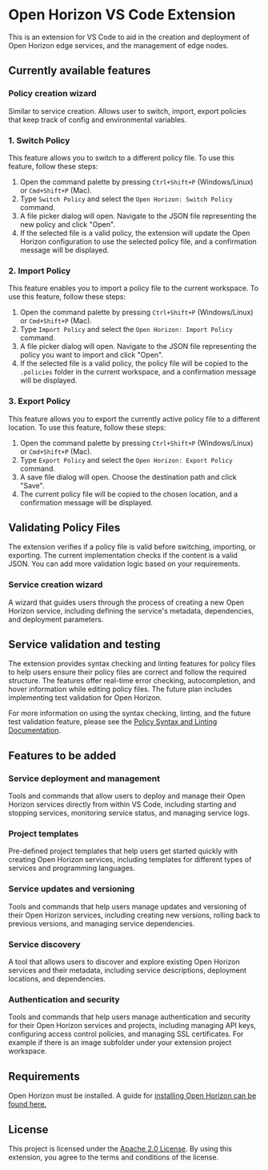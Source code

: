 # Open Horizon VS Code Extension

This is an extension for VS Code to aid in the creation and deployment of Open Horizon edge services, and the management of edge nodes.

## **Currently available features**

### **Policy creation wizard**
Similar to service creation. Allows user to switch, import, export policies that keep track of config and environmental variables.
### 1. Switch Policy

This feature allows you to switch to a different policy file. To use this feature, follow these steps:

1. Open the command palette by pressing `Ctrl+Shift+P` (Windows/Linux) or `Cmd+Shift+P` (Mac).
2. Type `Switch Policy` and select the `Open Horizon: Switch Policy` command.
3. A file picker dialog will open. Navigate to the JSON file representing the new policy and click "Open".
4. If the selected file is a valid policy, the extension will update the Open Horizon configuration to use the selected policy file, and a confirmation message will be displayed.

### 2. Import Policy

This feature enables you to import a policy file to the current workspace. To use this feature, follow these steps:

1. Open the command palette by pressing `Ctrl+Shift+P` (Windows/Linux) or `Cmd+Shift+P` (Mac).
2. Type `Import Policy` and select the `Open Horizon: Import Policy` command.
3. A file picker dialog will open. Navigate to the JSON file representing the policy you want to import and click "Open".
4. If the selected file is a valid policy, the policy file will be copied to the `.policies` folder in the current workspace, and a confirmation message will be displayed.

### 3. Export Policy

This feature allows you to export the currently active policy file to a different location. To use this feature, follow these steps:

1. Open the command palette by pressing `Ctrl+Shift+P` (Windows/Linux) or `Cmd+Shift+P` (Mac).
2. Type `Export Policy` and select the `Open Horizon: Export Policy` command.
3. A save file dialog will open. Choose the destination path and click "Save".
4. The current policy file will be copied to the chosen location, and a confirmation message will be displayed.

## Validating Policy Files

The extension verifies if a policy file is valid before switching, importing, or exporting. The current implementation checks if the content is a valid JSON. You can add more validation logic based on your requirements.

### **Service creation wizard**
A wizard that guides users through the process of creating a new Open Horizon service, including defining the service's metadata, dependencies, and deployment parameters.

## Service validation and testing

The extension provides syntax checking and linting features for policy files to help users ensure their policy files are correct and follow the required structure. The features offer real-time error checking, autocompletion, and hover information while editing policy files. The future plan includes implementing test validation for Open Horizon.

For more information on using the syntax checking, linting, and the future test validation feature, please see the [Policy Syntax and Linting Documentation](policy-syntax-linting.md).

## **Features to be added**

### **Service deployment and management**
Tools and commands that allow users to deploy and manage their Open Horizon services directly from within VS Code, including starting and stopping services, monitoring service status, and managing service logs.

### **Project templates**
Pre-defined project templates that help users get started quickly with creating Open Horizon services, including templates for different types of services and programming languages.

### **Service updates and versioning**
Tools and commands that help users manage updates and versioning of their Open Horizon services, including creating new versions, rolling back to previous versions, and managing service dependencies.

### **Service discovery**
A tool that allows users to discover and explore existing Open Horizon services and their metadata, including service descriptions, deployment locations, and dependencies.

### **Authentication and security**
Tools and commands that help users manage authentication and security for their Open Horizon services and projects, including managing API keys, configuring access control policies, and managing SSL certificates.
For example if there is an image subfolder under your extension project workspace.

## Requirements

Open Horizon must be installed. A guide for [installing Open Horizon can be found here.](https://open-horizon.github.io/quick-start/) 

## License

This project is licensed under the [Apache 2.0 License](https://opensource.org/license/apache-2-0/). By using this extension, you agree to the terms and conditions of the license.